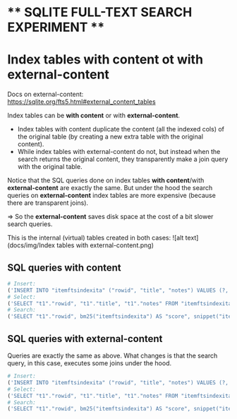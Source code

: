 
# ** SQLITE FULL-TEXT SEARCH EXPERIMENT **



Index tables **with content** ot with **external-content**
==========================================================

Docs on external-content: https://sqlite.org/fts5.html#external_content_tables

Index tables can be **with content** or with **external-content**.
 - Index tables with content duplicate the content (all the indexed cols) of the
    original table (by creating a new extra table with the original content).
 - While index tables with external-content do not, but instead when the search returns
    the original content, they transparently make a join query with the original table.

Notice that the SQL queries done on index tables **with content**/with **external-content**
 are exactly the same. But under the hood the search queries on **external-content** 
 index tables are more expensive (because there are transparent joins).

=> So the **external-content** saves disk space at the cost of a bit slower search queries.

This is the internal (virtual) tables created in both cases:
![alt text](docs/img/Index tables with external-content.png)

SQL queries **with content**
----------------------------
```py
# Insert:
('INSERT INTO "itemftsindexita" ("rowid", "title", "notes") VALUES (?, ?, ?)', [1, 'My first title', 'My first note'])
# Select:
('SELECT "t1"."rowid", "t1"."title", "t1"."notes" FROM "itemftsindexita" AS "t1"', [])
# Search:
('SELECT "t1"."rowid", bm25("itemftsindexita") AS "score", snippet("itemftsindexita", ?, ?, ?, ?, ?) AS "title_h", snippet("itemftsindexita", ?, ?, ?, ?, ?) AS "notes_h" FROM "itemftsindexita" AS "t1" WHERE ("itemftsindexita" MATCH ?) ORDER BY bm25("itemftsindexita") DESC', [0, '<<', '>>', '...', 64, 1, '<<', '>>', '...', 64, 'dente'])
```

SQL queries with **external-content**
-------------------------------------
Queries are exactly the same as above.
What changes is that the search query, in this case, executes some joins under the hood.
```py
# Insert:
('INSERT INTO "itemftsindexita" ("rowid", "title", "notes") VALUES (?, ?, ?)', [1, 'Il primo titolo ...', 'La prima nota ...'])
# Select:
('SELECT "t1"."rowid", "t1"."title", "t1"."notes" FROM "itemftsindexita" AS "t1"', [])
# Search:
('SELECT "t1"."rowid", bm25("itemftsindexita") AS "score", snippet("itemftsindexita", ?, ?, ?, ?, ?) AS "title_h", snippet("itemftsindexita", ?, ?, ?, ?, ?) AS "notes_h" FROM "itemftsindexita" AS "t1" WHERE ("itemftsindexita" MATCH ?) ORDER BY bm25("itemftsindexita") DESC', [0, '<<', '>>', '...', 64, 1, '<<', '>>', '...', 64, 'dente'])
```



